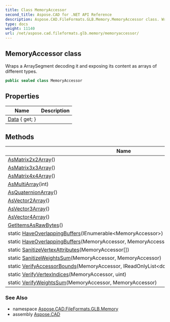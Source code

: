 ```yaml
---
title: Class MemoryAccessor
second_title: Aspose.CAD for .NET API Reference
description: Aspose.CAD.FileFormats.GLB.Memory.MemoryAccessor class. Wraps a ArraySegment decoding it and exposing its content as arrays of different types
type: docs
weight: 11140
url: /net/aspose.cad.fileformats.glb.memory/memoryaccessor/
---
```

## MemoryAccessor class

Wraps a ArraySegment decoding it and exposing its content as arrays of different types.

```csharp
public sealed class MemoryAccessor
```

## Properties

| Name | Description |
| --- | --- |
| [Data](../../aspose.cad.fileformats.glb.memory/memoryaccessor/data/) { get; } |  |

## Methods

| Name | Description |
| --- | --- |
| [AsMatrix2x2Array](../../aspose.cad.fileformats.glb.memory/memoryaccessor/asmatrix2x2array/)() |  |
| [AsMatrix3x3Array](../../aspose.cad.fileformats.glb.memory/memoryaccessor/asmatrix3x3array/)() |  |
| [AsMatrix4x4Array](../../aspose.cad.fileformats.glb.memory/memoryaccessor/asmatrix4x4array/)() |  |
| [AsMultiArray](../../aspose.cad.fileformats.glb.memory/memoryaccessor/asmultiarray/)(int) |  |
| [AsQuaternionArray](../../aspose.cad.fileformats.glb.memory/memoryaccessor/asquaternionarray/)() |  |
| [AsVector2Array](../../aspose.cad.fileformats.glb.memory/memoryaccessor/asvector2array/)() |  |
| [AsVector3Array](../../aspose.cad.fileformats.glb.memory/memoryaccessor/asvector3array/)() |  |
| [AsVector4Array](../../aspose.cad.fileformats.glb.memory/memoryaccessor/asvector4array/)() |  |
| [GetItemsAsRawBytes](../../aspose.cad.fileformats.glb.memory/memoryaccessor/getitemsasrawbytes/)() |  |
| static [HaveOverlappingBuffers](../../aspose.cad.fileformats.glb.memory/memoryaccessor/haveoverlappingbuffers/#haveoverlappingbuffers_1)(IEnumerable&lt;MemoryAccessor&gt;) |  |
| static [HaveOverlappingBuffers](../../aspose.cad.fileformats.glb.memory/memoryaccessor/haveoverlappingbuffers/#haveoverlappingbuffers)(MemoryAccessor, MemoryAccessor) |  |
| static [SanitizeVertexAttributes](../../aspose.cad.fileformats.glb.memory/memoryaccessor/sanitizevertexattributes/)(MemoryAccessor[]) |  |
| static [SanitizeWeightsSum](../../aspose.cad.fileformats.glb.memory/memoryaccessor/sanitizeweightssum/)(MemoryAccessor, MemoryAccessor) |  |
| static [VerifyAccessorBounds](../../aspose.cad.fileformats.glb.memory/memoryaccessor/verifyaccessorbounds/)(MemoryAccessor, IReadOnlyList&lt;double&gt;, IReadOnlyList&lt;double&gt;) |  |
| static [VerifyVertexIndices](../../aspose.cad.fileformats.glb.memory/memoryaccessor/verifyvertexindices/)(MemoryAccessor, uint) |  |
| static [VerifyWeightsSum](../../aspose.cad.fileformats.glb.memory/memoryaccessor/verifyweightssum/)(MemoryAccessor, MemoryAccessor) |  |

### See Also

* namespace [Aspose.CAD.FileFormats.GLB.Memory](../../aspose.cad.fileformats.glb.memory/)
* assembly [Aspose.CAD](../../)


